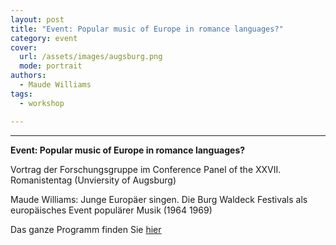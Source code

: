 ```yaml
---
layout: post
title: "Event: Popular music of Europe in romance languages?"
category: event
cover:
  url: /assets/images/augsburg.png
  mode: portrait
authors:
  - Maude Williams
tags:
  - workshop

---
```

****

**Event: Popular music of Europe in romance languages?**

Vortrag der Forschungsgruppe im Conference Panel of the XXVII. Romanistentag (Unviersity of Augsburg)

<!-- more -->

Maude Williams: Junge Europäer singen. Die Burg Waldeck Festivals als europäisches Event populärer Musik (1964 1969)

Das ganze Programm finden Sie [hier](https://webmagazine.unitn.it/evento/lettere/98037/popular-music-of-europe-in-romance-languages-historical-and-present-dimensions)
